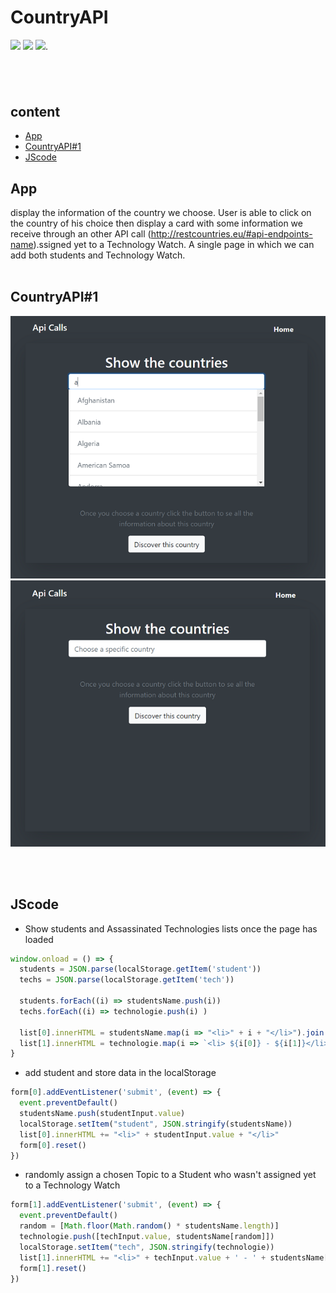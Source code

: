 # CountryAPI
![](https://img.shields.io/badge/javaScript-gray?logo=javaScript)
![](https://img.shields.io/badge/HTML-gray?logo=HTML5)
![](https://img.shields.io/badge/Bootstrap_vue-gray?logo=Bootstrap).
## <br>
## content
* [App](#app)
* [CountryAPI#1](#CountryAPI#1)
* [JScode](#JScode)

## App
display the information of the country we choose.
User is able to click on the country of his choice then display a card with some information we receive through an other API call (http://restcountries.eu/#api-endpoints-name).ssigned yet to a Technology Watch. A single page in which we can add both students and Technology Watch.
<br><br>
## CountryAPI#1
![Image1](https://github.com/mowafag-omer/countryAPI/blob/master/screenshots/Capture3.PNG)
![Image1](https://github.com/mowafag-omer/countryAPI/blob/master/screenshots/Capture4.PNG)

<br><br>
## JScode
- Show students and Assassinated Technologies lists once the page has loaded
```js
window.onload = () => {
  students = JSON.parse(localStorage.getItem('student')) 
  techs = JSON.parse(localStorage.getItem('tech')) 
  
  students.forEach((i) => studentsName.push(i))
  techs.forEach((i) => technologie.push(i) )

  list[0].innerHTML = studentsName.map(i => "<li>" + i + "</li>").join('') 
  list[1].innerHTML = technologie.map(i => `<li> ${i[0]} - ${i[1]}</li>`).join('') 
}
```
- add student and store data in the localStorage
```js
form[0].addEventListener('submit', (event) => {
  event.preventDefault()
  studentsName.push(studentInput.value)
  localStorage.setItem("student", JSON.stringify(studentsName))
  list[0].innerHTML += "<li>" + studentInput.value + "</li>"
  form[0].reset()  
})
```
- randomly assign a chosen Topic to a Student who wasn't assigned yet to a Technology Watch
```js
form[1].addEventListener('submit', (event) => {
  event.preventDefault()
  random = [Math.floor(Math.random() * studentsName.length)]
  technologie.push([techInput.value, studentsName[random]])
  localStorage.setItem("tech", JSON.stringify(technologie))
  list[1].innerHTML += "<li>" + techInput.value + ' - ' + studentsName[random] + "</li>"
  form[1].reset()
})

```
